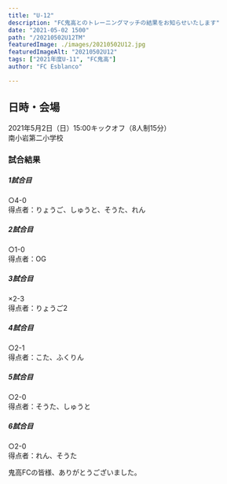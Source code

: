 ```yaml
---
title: "U-12"
description: "FC鬼高とのトレーニングマッチの結果をお知らせいたします"
date: "2021-05-02 1500"
path: "/20210502U12TM"
featuredImage: ./images/20210502U12.jpg
featuredImageAlt: "20210502U12"
tags: ["2021年度U-11", "FC鬼高"]
author: "FC Esblanco"

---
```



## 日時・会場

2021年5月2日（日）15:00キックオフ（8人制15分）  
南小岩第二小学校  

### 試合結果

#####  1試合目  
○4-0  
得点者：りょうご、しゅうと、そうた、れん

##### 2試合目  
○1-0  
得点者：OG

#####  3試合目  
×2-3  
得点者：りょうご2

##### 4試合目  
○2-1  
得点者：こた、ふくりん

#####  5試合目  
○2-0  
得点者：そうた、しゅうと

##### 6試合目  
○2-0  
得点者：れん、そうた




鬼高FCの皆様、ありがとうございました。


